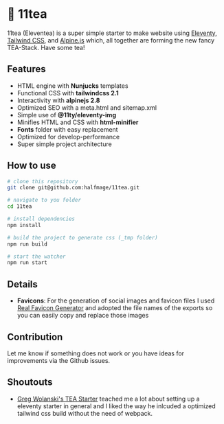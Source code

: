 # 🍵 11tea

11tea (Eleventea) is a super simple starter to make website using [Eleventy](https://www.11ty.dev), [Tailwind CSS](https://tailwindcss.com), and [Alpine.js](https://github.com/alpinejs/alpine) which, all together are forming the new fancy TEA-Stack. Have some tea!

## Features

- HTML engine with **Nunjucks** templates
- Functional CSS with **tailwindcss 2.1**
- Interactivity with **alpinejs 2.8** 
- Optimized SEO with a meta.html and sitemap.xml
- Simple use of **@11ty/eleventy-img**
- Minifies HTML and CSS with **html-minifier**
- **Fonts** folder with easy replacement
- Optimized for develop-performance
- Super simple project architecture

## How to use

```bash
# clone this repository
git clone git@github.com:halfmage/11tea.git

# navigate to you folder
cd 11tea

# install dependencies
npm install

# build the project to generate css (_tmp folder)
npm run build

# start the watcher
npm run start
```

## Details

- **Favicons**: For the generation of social images and favicon files I used [Real Favicon Generator](https://realfavicongenerator.net/) and adopted the file names of the exports so you can easily copy and replace those images

## Contribution

Let me know if something does not work or you have ideas for improvements via the Github issues.

## Shoutouts

- [Greg Wolanski's TEA Starter](https://github.com/gregwolanski/eleventy-tailwindcss-alpinejs-starter) teached me a lot about setting up a eleventy starter in general and I liked the way he inlcuded a optimized tailwind css build without the need of webpack.
